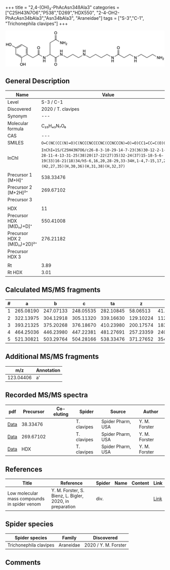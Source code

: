 +++
title = "2,4-(OH)₂-PhAcAsn34ßAla3"
categories = ["C25H43N7O6","P538","D269","HDX550",
"2-4-OH2-PhAcAsn34bAla3","Asn34bAla3",
"Araneidae"]
tags = ["S-3","C-1",
"Trichonephila clavipes"]
+++

![](/img/2-4-OH2-PhAcAsn34bAla3.png)

## General Description

| Name                       | Value              |
|----------------------------|--------------------|
| Level                      | S-3 / C-1          |
| Discovered                 | 2020 / T. clavipes |
| Synonym                    | ---                |
| Molecular formula          | C₂₅H₄₃N₇O₆                   |
| CAS                        | ---                |
| SMILES | `O=C(NC(CC(N)=O)C(NCCCNCCCCNC(CCNCCCN)=O)=O)CC1=CC=C(O)C=C1O`  |
| InChI  | `InChI=1S/C25H43N7O6/c26-8-3-10-29-14-7-23(36)30-12-2-1-9-28-11-4-13-31-25(38)20(17-22(27)35)32-24(37)15-18-5-6-19(33)16-21(18)34/h5-6,16,20,28-29,33-34H,1-4,7-15,17,26H2,(H2,27,35)(H,30,36)(H,31,38)(H,32,37)`  |
|                            |                    |
| Precursor 1 [M+H]⁺       | 538.33476      |
| Precursor 2 [M+2H]²⁺        | 269.67102       |
| Precursor 3                |                    |
|                            |                    |
| HDX                        | 11                   |
| Precursor HDX   [M(D₁₁)+D]⁺   | 550.41008                   |
| Precursor HDX 2 [M(D₁₁)+2D]²⁺ | 276.21182                   |
| Precursor HDX 3            |                    |
|                            |                    |
| Rt                         | 3.89                   |
| Rt HDX                     | 3.01                   |

## Calculated MS/MS fragments

| # | a         | b         | c         | ta        | z         | y         | tz        |
|---|-----------|-----------|-----------|-----------|-----------|-----------|-----------|
| 1 | 265.08190 | 247.07133 | 248.05535 | 282.10845 | 58.06513 | 41.03858 | 75.09167 |
| 2 | 322.13975 | 304.12918 | 305.11320 | 339.16630 | 129.10224 | 112.07569 | 146.12879 |
| 3 | 393.21325 | 375.20268 | 376.18670 | 410.23980 | 200.17574 | 183.14919 | 217.20229 |
| 4 | 464.25036 | 446.23980 | 447.22381 | 481.27691 | 257.23359 | 240.20704 | 274.26014 |
| 5 | 521.30821 | 503.29764 | 504.28166 | 538.33476 | 371.27652 | 354.24997 | 388.30306 |

## Additional MS/MS fragments

| m/z       | Annotation |
|-----------|------------|
| 123.04406 | a'         |

## Recorded MS/MS spectra

| pdf                                             | Precursor | Co-eluting | Spider      | Source                       | Author        |
|-------------------------------------------------|-----------|------------|-------------|------------------------------|---------------|
| [Data](/pdf/N-clavipes/538_2-4-OH2-PhAcAsn34bAla3_Nc.pdf) | 38.33476 |           | T. clavipes | Spider Pharm, USA | Y. M. Forster |
| [Data](/pdf/N-clavipes/538_2-4-OH2-PhAcAsn34bAla3_Nc_2.pdf) | 269.67102 |           | T. clavipes | Spider Pharm, USA | Y. M. Forster |
| [Data](/pdf/N-clavipes/538_2-4-OH2-PhAcAsn34bAla3_Nc_HDX.pdf) | HDX |           | T. clavipes | Spider Pharm, USA | Y. M. Forster |


## References

| Title | Reference | Spider | Name | Content | Link |
|-------|-----------|--------|------|---------|------|
| Low molecular mass compounds in spider venom      | Y. M. Forster, S. Bienz, L. Bigler, 2020, in preparation          | div.       |   |   | [Link](unknown) |

## Spider species

| Spider species     | Family     | Discovered           |
|--------------------|------------|----------------------|
| Trichonephila clavipes | Araneidae | 2020 / Y. M. Forster |


## Comments
